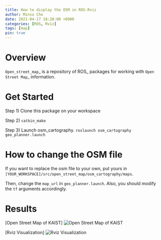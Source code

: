 ```yaml
---
title: How to display the OSM in ROS-Rviz
author: Minsu Cho
date: 2021-04-17 18:28:00 +0900
categories: [ROS, Rviz]
tags: [map]
pin: true
---
```


Overview
========

`Open_street_map`_ is a repository of ROS_ packages for working with `Open Street Map`_ information.

# Get Started

Step 1) Clone this package on your workspace

Step 2) `catkin_make`

Step 3) Launch osm_cartography. `roslaunch osm_cartography geo_planner.launch`

# How to change the OSM file
If you want to replace the osm file to your own, put yours in `[YOUR_WORKSPACE]/src/open_street_map/osm_cartography/maps`. 

Then, change the `map_url` in `geo_planner.launch`. Also, you should modify the `tf` arguments  accordingly.

# Results

[Open Street Map of KAIST]
![Open Street Map of KAIST](/test_image/osm_kaist.png)

[Rviz Visualization]
![Rviz Visualization](/test_image/rviz_result.png)

